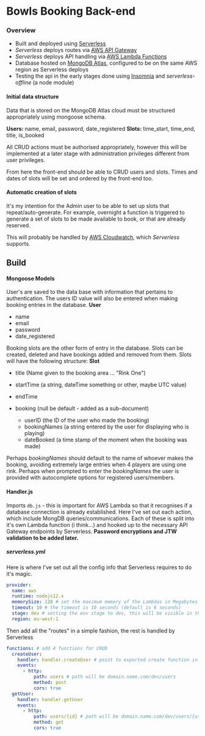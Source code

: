 # Bowls Booking Back-end

### Overview

- Built and deployed using [Serverless](https://www.serverless.com/)
- _Serverless_ deploys routes via [AWS API Gateway](https://aws.amazon.com/api-gateway/)
- _Serverless_ deploys API handling via [AWS Lambda Functions](https://aws.amazon.com/lambda/)
- Database hosted on [MongoDB Atlas](https://www.mongodb.com/cloud/atlas), configured to be on the same AWS region as Serverless deploys
- Testing the api in the early stages done using [Insomnia](https://insomnia.rest/) and _serverless-offline_ (a node module)

#### Initial data structure

Data that is stored on the MongoDB Atlas cloud must be structured appropriately using mongoose schema.

**Users:** name, email, password, date_registered
**Slots:** time_start, time_end, title, is_booked

All CRUD actions must be authorised appropriately, however this will be implemented at a later stage with administration privileges different from user privileges.

From here the front-end should be able to CRUD users and slots. Times and dates of slots will be set and ordered by the front-end too.

#### Automatic creation of slots

It's my intention for the Admin user to be able to set up slots that repeat/auto-generate. For example, overnight a function is triggered to generate a set of slots to be made available to book, or that are already reserved.

This will probably be handled by [AWS Cloudwatch](https://aws.amazon.com/cloudwatch/), which _Serverless_ supports.

## Build

#### Mongoose Models

User's are saved to the data base with information that pertains to authentication. The users ID value will also be entered when making booking entries in the database.
**User**

- name
- email
- password
- date_registered

Booking slots are the other form of entry in the database. Slots can be created, deleted and have bookings added and removed from them. Slots will have the following structure:
**Slot**

- title (Name given to the booking area ... "Rink One")
- startTime (a string, dateTime something or other, maybe UTC value)
- endTime
- booking (null be default - added as a sub-document)

  - userID (the ID of the user who made the booking)
  - bookingNames (a string entered by the user for displaying who is playing)
  - dateBooked (a time stamp of the moment when the booking was made)

Perhaps _bookingNames_ should default to the name of whoever makes the booking, avoiding extremely large entries when 4 players are using one rink.
Perhaps when prompted to enter the _bookingNames_ the user is provided with autocomplete options for registered users/members.

#### Handler.js

Imports `db.js` - this is important for AWS Lambda so that it recognises if a database connection is already established.
Here I've set out each action, which include MongDB queries/communications. Each of these is split into it's own Lambda function (i think...) and hooked up to the necessary API Gateway endpoints by Serverless. **Password encryptions and JTW validation to be added later.**

##### serverless.yml

Here is where I've set out all the config info that Serverless requires to do it's magic.

```yml
provider:
  name: aws
  runtime: nodejs12.x
  memorySize: 128 # set the maximum memory of the Lambdas in Megabytes
  timeout: 10 # the timeout is 10 seconds (default is 6 seconds)
  stage: dev # setting the env stage to dev, this will be visible in the routes
  region: eu-west-1
```

Then add all the "routes" in a simple fashion, the rest is handled by Serverless

```yml
functions: # add 4 functions for CRUD
  createUser:
    handler: handler.createUser # point to exported create function in handler.js
    events:
      - http:
          path: users # path will be domain.name.com/dev/users
          method: post
          cors: true
  getUser:
    handler: handler.getUser
    events:
      - http:
          path: users/{id} # path will be domain.name.com/dev/users/{user_id}
          method: get
          cors: true
```
